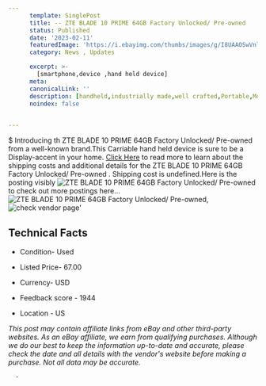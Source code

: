 ```yaml
---
      template: SinglePost
      title: -- ZTE BLADE 10 PRIME 64GB Factory Unlocked/ Pre-owned 
      status: Published
      date: '2023-02-11'
      featuredImage: 'https://i.ebayimg.com/thumbs/images/g/I8UAAOSwVnljxtuE/s-l225.jpg'
      category: News , Updates

      excerpt: >-
        [smartphone,device ,hand held device]
      meta:
      canonicalLink: ''
      description: [handheld,industrially made,well crafted,Portable,Mobile,Compact,Convenient,Lightweight,Maneuverable,Man-portable,Miniature,Carriable,Hand-held,Light,Holdable,Transportable,Mobile device,Pocket-sized,On-the-go,Wireless,Cordless,Compact size,Convenient size, smartphone,device ,hand held device]
      noindex: false
      

---
```

$
      Introducing th ZTE BLADE 10 PRIME 64GB Factory Unlocked/ Pre-owned  from a well-known brand.This Carriable hand held device is sure to be a Display-accent in your home. [Click Here](https://www.ebay.com/itm/295506252863?hash=item44cd8b943f%3Ag%3AI8UAAOSwVnljxtuE&mkevt=1&mkcid=1&mkrid=711-53200-19255-0&campid=%253CePNCampaignId%253E&customid=%253CreferenceId%253E&toolid=10049) to read more to learn about the shipping costs and additional details for the ZTE BLADE 10 PRIME 64GB Factory Unlocked/ Pre-owned . Shipping cost is undefined.Here is the posting visibly ![ZTE BLADE 10 PRIME 64GB Factory Unlocked/ Pre-owned ](https://i.ebayimg.com/thumbs/images/g/I8UAAOSwVnljxtuE/s-l225.jpg) to check out more postings here... ![ZTE BLADE 10 PRIME 64GB Factory Unlocked/ Pre-owned ](https://i.ebayimg.com/images/g/I8UAAOSwVnljxtuE/s-l1600.jpg), ![check vendor page](https://origin-galleryplus.ebayimg.com/ws/web/295506252863_2_0_1/225x225.jpg,https://origin-galleryplus.ebayimg.com/ws/web/295506252863_3_0_1/225x225.jpg,https://origin-galleryplus.ebayimg.com/ws/web/295506252863_4_0_1/225x225.jpg,https://origin-galleryplus.ebayimg.com/ws/web/295506252863_5_0_1/225x225.jpg,https://origin-galleryplus.ebayimg.com/ws/web/295506252863_6_0_1/225x225.jpg,https://origin-galleryplus.ebayimg.com/ws/web/295506252863_7_0_1/225x225.jpg,https://origin-galleryplus.ebayimg.com/ws/web/295506252863_8_0_1/225x225.jpg)'

      

 ## Technical Facts 



     
      

 - Condition- Used 


      

 - Listed Price- 67.00 


      

 - Currency- USD 


      

 - Feedback score - 1944 


      

 - Location - US 


      
      

 *_This post may contain affiliate links from eBay and other third-party websites. As an eBay affiliate, we earn from qualifying purchases. Although we do our best to keep the information up-to-date and accurate, please check the date and all details with the vendor's website before making a purchase. Not all data may be accurate._*




      -
